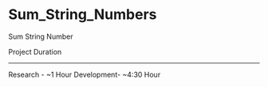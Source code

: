 # Sum_String_Numbers
Sum String Number

Project Duration
___________________
Research - ~1 Hour
Development- ~4:30 Hour

